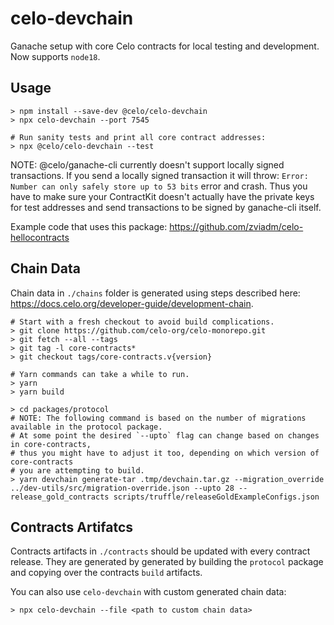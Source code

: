 # celo-devchain

Ganache setup with core Celo contracts for local testing and development.
Now supports `node18`.

## Usage

```
> npm install --save-dev @celo/celo-devchain
> npx celo-devchain --port 7545
```

```
# Run sanity tests and print all core contract addresses:
> npx @celo/celo-devchain --test
```


NOTE: @celo/ganache-cli currently doesn't support locally signed transactions. If you send
a locally signed transaction it will throw: `Error: Number can only safely store up to 53 bits`
error and crash. Thus you have to make sure your ContractKit doesn't actually have the private
keys for test addresses and send transactions to be signed by ganache-cli itself.

Example code that uses this package: https://github.com/zviadm/celo-hellocontracts

## Chain Data

Chain data in `./chains` folder is generated using steps described here: https://docs.celo.org/developer-guide/development-chain.
```
# Start with a fresh checkout to avoid build complications.
> git clone https://github.com/celo-org/celo-monorepo.git
> git fetch --all --tags
> git tag -l core-contracts*
> git checkout tags/core-contracts.v{version}

# Yarn commands can take a while to run.
> yarn
> yarn build

> cd packages/protocol
# NOTE: The following command is based on the number of migrations available in the protocol package. 
# At some point the desired `--upto` flag can change based on changes in core-contracts, 
# thus you might have to adjust it too, depending on which version of core-contracts
# you are attempting to build.
> yarn devchain generate-tar .tmp/devchain.tar.gz --migration_override ../dev-utils/src/migration-override.json --upto 28 --release_gold_contracts scripts/truffle/releaseGoldExampleConfigs.json
```

## Contracts Artifatcs

Contracts artifacts in `./contracts` should be updated with every contract release. They are generated by generated by building the `protocol` package and copying over the contracts `build` artifacts.

You can also use `celo-devchain` with custom generated chain data:
```
> npx celo-devchain --file <path to custom chain data>
```
